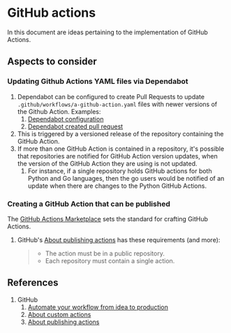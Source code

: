 # GitHub actions

In this document are ideas pertaining to the implementation of GitHub Actions.

## Aspects to consider

### Updating Github Actions YAML files via Dependabot

1. Dependabot can be configured to create Pull Requests to update `.github/workflows/a-github-action.yaml` files
   with newer versions of the Github Action. Examples:
    1. [Dependabot configuration](https://github.com/Senzing/template-repository/blob/main/.github/dependabot.yml)
    1. [Dependabot created pull request](https://github.com/Senzing/template-repository/pull/37/files)
1. This is triggered by a versioned release of the repository containing the GitHub Action.
1. If more than one GitHub Action is contained in a repository, it's possible that repositories are notified for
   GitHub Action version updates, when the version of the GitHub Action they are using is not updated.
    1. For instance,  if a single repository holds GitHub actions for both Python and Go languages,
       then the go users would be notified of an update when there are changes to the Python GitHub Actions.

### Creating a GitHub Action that can be published

The
[GitHub Actions Marketplace](https://github.com/marketplace?type=actions)
sets the standard for crafting GitHub Actions.

1. GitHub's [About publishing actions](https://docs.github.com/en/actions/creating-actions/publishing-actions-in-github-marketplace#about-publishing-actions) has these requirements (and more):

    > - The action must be in a public repository.
    > - Each repository must contain a single action.

## References

1. GitHub
    1. [Automate your workflow from idea to production](https://github.com/features/actions)
    1. [About custom actions](https://docs.github.com/en/actions/creating-actions/about-custom-actions)
    1. [About publishing actions](https://docs.github.com/en/actions/creating-actions/publishing-actions-in-github-marketplace#about-publishing-actions)
